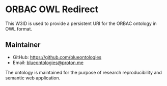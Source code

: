 # ORBAC OWL Redirect

This W3ID is used to provide a persistent URI for the ORBAC ontology in OWL format.

## Maintainer

- GitHub: https://github.com/blueontologies
- Email: blueontologies@proton.me

The ontology is maintained for the purpose of research reproducibility and semantic web application.
